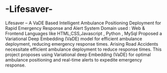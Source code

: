 # -Lifesaver-
 Lifesaver – A VaDE Based Intelligent Ambulance Positioning Deployment for Rapid Emergency Response and Alert System 
Domain used : Web & Frontend Languages like HTML,CSS,Javascript , Python , MySql
Proposed a Variational Deep Embedding (VaDE) model for efficient ambulance deployment, reducing emergency response times. Arising Road Accidents necessitate efficient ambulance deployment to reduce response times. This project proposes using Variational deep Embedding (VaDE) for optimal ambulance positioning and real-time alerts to expedite emergency response.
